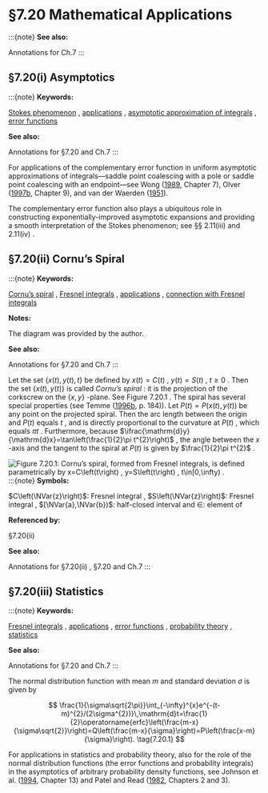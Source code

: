 # §7.20 Mathematical Applications

:::{note}
**See also:**

Annotations for Ch.7
:::


## §7.20(i) Asymptotics

:::{note}
**Keywords:**

[Stokes phenomenon](http://dlmf.nist.gov/search/search?q=Stokes%20phenomenon) , [applications](http://dlmf.nist.gov/search/search?q=applications) , [asymptotic approximation of integrals](http://dlmf.nist.gov/search/search?q=asymptotic%20approximation%20of%20integrals) , [error functions](http://dlmf.nist.gov/search/search?q=error%20functions)

**See also:**

Annotations for §7.20 and Ch.7
:::

For applications of the complementary error function in uniform asymptotic approximations of integrals—saddle point coalescing with a pole or saddle point coalescing with an endpoint—see Wong ([1989](./bib/W.html#bib2438 "Asymptotic Approximations of Integrals"), Chapter 7), Olver ([1997b](./bib/O.html#bib1809 "Asymptotics and Special Functions"), Chapter 9), and van der Waerden ([1951](./bib/V.html#bib2314 "On the method of saddle points")).

The complementary error function also plays a ubiquitous role in constructing exponentially-improved asymptotic expansions and providing a smooth interpretation of the Stokes phenomenon; see §§ 2.11(iii) and 2.11(iv) .


## §7.20(ii) Cornu’s Spiral

:::{note}
**Keywords:**

[Cornu’s spiral](http://dlmf.nist.gov/search/search?q=Cornu%20spiral) , [Fresnel integrals](http://dlmf.nist.gov/search/search?q=Fresnel%20integrals) , [applications](http://dlmf.nist.gov/search/search?q=applications) , [connection with Fresnel integrals](http://dlmf.nist.gov/search/search?q=connection%20with%20Fresnel%20integrals)

**Notes:**

The diagram was provided by the author.

**See also:**

Annotations for §7.20 and Ch.7
:::

Let the set $\{x(t),y(t),t\}$ be defined by $x(t)=C\left(t\right)$ , $y(t)=S\left(t\right)$ , $t\geq 0$ . Then the set $\{x(t),y(t)\}$ is called *Cornu’s spiral* : it is the projection of the corkscrew on the $\{x,y\}$ -plane. See Figure 7.20.1 . The spiral has several special properties (see Temme ([1996b](./bib/T.html#bib2230 "Special Functions: An Introduction to the Classical Functions of Mathematical Physics"), p. 184)). Let $P(t)=P(x(t),y(t))$ be any point on the projected spiral. Then the arc length between the origin and $P(t)$ equals $t$ , and is directly proportional to the curvature at $P(t)$ , which equals $\pi t$ . Furthermore, because $\ifrac{\mathrm{d}y}{\mathrm{d}x}=\tan\left(\frac{1}{2}\pi t^{2}\right)$ , the angle between the $x$ -axis and the tangent to the spiral at $P(t)$ is given by $\frac{1}{2}\pi t^{2}$ .

<a id="F1"></a>

![Figure 7.20.1: Cornu’s spiral, formed from Fresnel integrals, is defined parametrically by $x=C\left(t\right)$ , $y=S\left(t\right)$ , $t\in[0,\infty)$ .](7/20/F1.png)
:::{note}
**Symbols:**

$C\left(\NVar{z}\right)$: Fresnel integral , $S\left(\NVar{z}\right)$: Fresnel integral , $[\NVar{a},\NVar{b})$: half-closed interval and $\in$: element of

**Referenced by:**

§7.20(ii)

**See also:**

Annotations for §7.20(ii) , §7.20 and Ch.7
:::


## §7.20(iii) Statistics

:::{note}
**Keywords:**

[Fresnel integrals](http://dlmf.nist.gov/search/search?q=Fresnel%20integrals) , [applications](http://dlmf.nist.gov/search/search?q=applications) , [error functions](http://dlmf.nist.gov/search/search?q=error%20functions) , [probability theory](http://dlmf.nist.gov/search/search?q=probability%20theory) , [statistics](http://dlmf.nist.gov/search/search?q=statistics)

**See also:**

Annotations for §7.20 and Ch.7
:::

The normal distribution function with mean $m$ and standard deviation $\sigma$ is given by


<a id="E1"></a>
$$
\frac{1}{\sigma\sqrt{2\pi}}\int_{-\infty}^{x}e^{-(t-m)^{2}/(2\sigma^{2})}\,\mathrm{d}t=\frac{1}{2}\operatorname{erfc}\left(\frac{m-x}{\sigma\sqrt{2}}\right)=Q\left(\frac{m-x}{\sigma}\right)=P\left(\frac{x-m}{\sigma}\right). \tag{7.20.1}
$$

For applications in statistics and probability theory, also for the role of the normal distribution functions (the error functions and probability integrals) in the asymptotics of arbitrary probability density functions, see Johnson et al. ([1994](./bib/J.html#bib1175 "Continuous Univariate Distributions"), Chapter 13) and Patel and Read ([1982](./bib/P.html#bib2678 "Handbook of the Normal Distribution"), Chapters 2 and 3).
